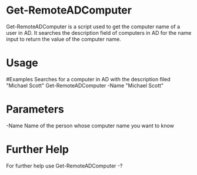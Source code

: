 # Get-RemoteADComputer

Get-RemoteADComputer is a script used to get the computer name of a user in AD. It searches the description field of computers in AD for the name input to return the value of the computer name.

# Usage
#Examples
Searches for a computer in AD with the description filed "Michael Scott"
Get-RemoteADComputer -Name "Michael Scott"

# Parameters
-Name <string>
Name of the person whose computer name you want to know

# Further Help
For further help use Get-RemoteADComputer -?
